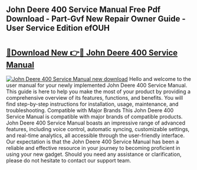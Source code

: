 ## John Deere 400 Service Manual Free Pdf Download - Part-Gvf New Repair Owner Guide - User Service Edition efOUH

# <h2><a href="http://bc91313.oget.top/?id=John+Deere+400+Service+Manual">🔗Download New 👉🔴 John Deere 400 Service Manual</a></h2>

[![John Deere 400 Service Manual new download](https://i.imgur.com/5g1atiW.png)](http://bc91313.oget.top/?id=John+Deere+400+Service+Manual)
Hello and welcome to the user manual for your newly implemented John Deere 400 Service Manual. This guide is here to help you make the most of your product by providing a comprehensive overview of its features, functions, and benefits. You will find step-by-step instructions for installation, usage, maintenance, and troubleshooting. Compatible with Major Brands This John Deere 400 Service Manual is compatible with major brands of compatible products. John Deere 400 Service Manual boasts an impressive range of advanced features, including voice control, automatic syncing, customizable settings, and real-time analytics, all accessible through the user-friendly interface. Our expectation is that the John Deere 400 Service Manual has been a reliable and effective resource in your journey to becoming proficient in using your new gadget. Should you need any assistance or clarification, please do not hesitate to contact our support team.
